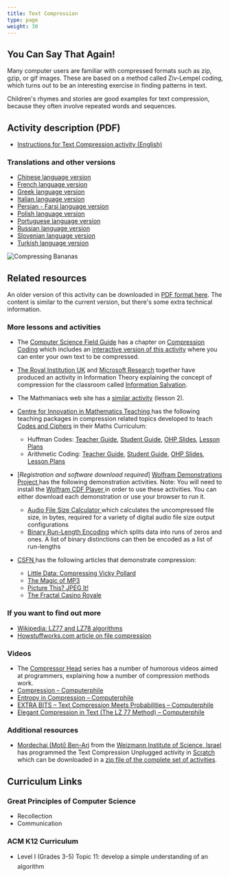 ```yaml
---
title: Text Compression
type: page
weight: 30
---
```


## You Can Say That Again!

Many computer users are familiar with compressed formats such as zip, gzip, or gif images.
These are based on a method called Ziv-Lempel coding, which turns out to be an interesting exercise in finding patterns in text.

Children's rhymes and stories are good examples for text compression, because they often involve repeated words and sequences.

## Activity description (PDF)

- [Instructions for Text Compression activity (English)](/documents/activities/text-compression/unplugged-03-text_compression.pdf)

### Translations and other versions

- [Chinese language version](/documents/activities/text-compression/Text-Compression-Chinese-Version.pdf)
- [French language version](/documents/activities/text-compression/03_fr_Compression_de_texte.pdf)
- [Greek language version](/documents/activities/text-compression/unplugged-03-text_compression_greek.pdf)
- [Italian language version](/documents/activities/text-compression/text-compression-italian.pdf)
- [Persian - Farsi language version](/documents/activities/text-compression/03_Fa_Text_Compression.pdf)
- [Polish language version](/documents/activities/text-compression/A3.pdf)
- [Portuguese language version](/documents/activities/text-compression/portuguese-brazil-03.pdf)
- [Russian language version](/documents/activities/text-compression/Document3.pdf)
- [Slovenian language version](/documents/activities/text-compression/03-Stiskanje-besedila.pdf)
- [Turkish language version](/documents/activities/text-compression/unplugged-03-text_compression_turkish.pdf)

![Compressing Bananas](/images/activities/text-compression/monkeys.jpg)

## Related resources

An older version of this activity can be downloaded in [PDF format here](/documents/activities/text-compression/unplugged-03-text_compression-original.pdf).
The content is similar to the current version, but there's some extra technical information.

### More lessons and activities

- The [Computer Science Field Guide](https://www.csfieldguide.org.nz/en/) has a chapter on [Compression Coding](https://www.csfieldguide.org.nz/en/chapters/coding-compression/) which includes an [interactive version of this activity](https://www.csfieldguide.org.nz/en/interactives/run-length-encoding/) where you can enter your own text to be compressed.
- [The Royal Institution UK](https://www.rigb.org/) and [Microsoft Research](https://www.microsoft.com/en-us/research/?from=http%3A%2F%2Fresearch.microsoft.com%2Fen-us%2F) together have produced an activity in Information Theory explaining the concept of compression for the classroom called [Information Salvation](https://www.rigb.org/christmaslectures08/html/activities/information-salvation.pdf#page=1).
- The Mathmaniacs web site has a [similar activity](http://mathmaniacs.org/lessons/02-textcomp/index.html) (lesson 2).

- [Centre for Innovation in Mathematics Teaching ](http://www.cimt.org.uk/) has the following teaching packages in compression related topics developed to teach[ Codes and Ciphers](http://www.cimt.org.uk/resources/codes/) in their Maths Curriculum:
    - Huffman Codes: [Teacher Guide](http://www.cimt.org.uk/resources/codes/codes_u17_tr.pdf), [Student Guide](http://www.cimt.org.uk/resources/codes/codes_u17_text.pdf), [ OHP Slides](http://www.cimt.org.uk/resources/codes/codes_u17_os.pdf), [Lesson Plans](http://www.cimt.org.uk/resources/codes/codes_u17_lp.pdf)
    - Arithmetic Coding: [Teacher Guide](http://www.cimt.org.uk/resources/codes/codes_u18_tr.pdf), [Student Guide](http://www.cimt.org.uk/resources/codes/codes_u18_text.pdf), [ OHP Slides](http://www.cimt.org.uk/resources/codes/codes_u18_os.pdf), [Lesson Plans](http://www.cimt.org.uk/resources/codes/codes_u18_lp.pdf)

- [*Registration and software download required*] [Wolfram Demonstrations Project ](http://demonstrations.wolfram.com/index.html)has the following demonstration activities. Note: You will need to install the [Wolfram CDF Player ](http://www.wolfram.com/player/) in order to use these activities. You can either download each demonstration or use your browser to run it.
    - [Audio File Size Calculator ](http://demonstrations.wolfram.com/AudioFileSizeCalculator/) which calculates the uncompressed file size, in bytes, required for a variety of digital audio file size output configurations
    - [Binary Run-Length Encoding](http://demonstrations.wolfram.com/BinaryRunLengthEncoding/) which splits data into runs of zeros and ones. A list of binary distinctions can then be encoded as a list of run-lengths

- [CSFN ](http://www.cs4fn.org/) has the following articles that demonstrate compression:
    - [Little Data: Compressing Vicky Pollard ](http://www.cs4fn.org/internet/crushed.php)
    - [The Magic of MP3 ](http://www.cs4fn.org/mathemagic/sonic.html)
    - [Picture This? JPEG It! ](http://www.cs4fn.org/films/jpegit.php)
    - [The Fractal Casino Royale ](http://www.cs4fn.org/graphics/casinoroyalefractal.php)

### If you want to find out more

- [Wikipedia: LZ77 and LZ78 algorithms](https://en.wikipedia.org/wiki/LZ77_%28algorithm%29)
- [Howstuffworks.com article on file compression](https://computer.howstuffworks.com/file-compression2.htm)

### Videos

- The [Compressor Head](https://www.youtube.com/watch?v=Eb7rzMxHyOk&list=PLOU2XLYxmsIJGErt5rrCqaSGTMyyqNt2H) series has a number of humorous videos aimed at programmers, explaining how a number of compression methods work.
- [Compression – Computerphile](https://www.youtube.com/watch?v=Lto-ajuqW3w)
- [Entropy in Compression – Computerphile](https://www.youtube.com/watch?v=M5c_RFKVkko)
- [EXTRA BITS – Text Compression Meets Probabilities – Computerphile](https://www.youtube.com/watch?v=cCDCfoHTsaU)
- [Elegant Compression in Text (The LZ 77 Method) – Computerphile](https://www.youtube.com/watch?v=goOa3DGezUA)

### Additional resources

- [Mordechai (Moti) Ben-Ari](http://www.weizmann.ac.il/sci-tea/benari/home) from the [Weizmann Institute of Science, Israel](https://www.weizmann.ac.il/pages/) has programmed the Text Compression Unplugged activity in [Scratch ](https://scratch.mit.edu/) which can be downloaded in a [zip file of the complete set of activities](https://code.google.com/archive/p/scratch-unplugged/downloads).

## Curriculum Links

### Great Principles of Computer Science

- Recollection
- Communication

### ACM K12 Curriculum

- Level I (Grades 3-5) Topic 11: develop a simple understanding of an algorithm
